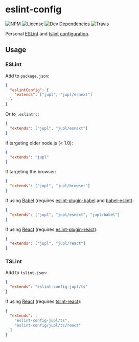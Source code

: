 # eslint-config
[![NPM](http://img.shields.io/npm/v/eslint-config-jupl.svg?style=flat-square)](https://www.npmjs.org/package/eslint-config-jupl)
![License](http://img.shields.io/npm/l/eslint-config-jupl.svg?style=flat-square)
[![Dev Dependencies](http://img.shields.io/david/dev/jupl/eslint-config.svg?style=flat-square)](https://david-dm.org/jupl/eslint-config#info=devDependencies)
[![Travis](http://img.shields.io/travis/jupl/eslint-config.svg?style=flat-square&label=travis)](https://travis-ci.org/jupl/eslint-config)

Personal [ESLint](http://eslint.org/) and
[tslint](https://palantir.github.io/tslint/)
[configuration](http://eslint.org/docs/developer-guide/shareable-configs.html).

## Usage

### ESLint

Add to  `package.json`:

```json
{
  "eslintConfig": {
    "extends": ["jupl", "jupl/esnext"]
  }
}
```

Or to `.eslintrc`:

```json
{
  "extends": ["jupl", "jupl/esnext"]
}
```

If targeting older node.js (< 1.0):

```json
{
  "extends": "jupl"
}
```

If targeting the browser:

```json
{
  "extends": ["jupl", "jupl/browser"]
}
```

If using [Babel](http://babeljs.io/) (requires
[eslint-plugin-babel](babel/eslint-plugin-babel) and
[babel-eslint](babel/babel-eslint)):

```json
{
  "extends": ["jupl", "jupl/esnext", "jupl/babel"]
}
```

If using [React](facebook/react) (requires
[eslint-plugin-react](yannickcr/eslint-plugin-babel)):

```json
{
  "extends": ["jupl", "jupl/react"]
}
```

### TSLint

Add to  `tslint.json`:

```json
{
  "extends": "eslint-config-jupl/ts"
}
```

If using [React](facebook/react) (requires
[tslint-react](palantir/tslint-react)):

```json
{
  "extends": [
    "eslint-config-jupl/ts",
    "eslint-config/jupl/ts/react"
  ]
}
```
